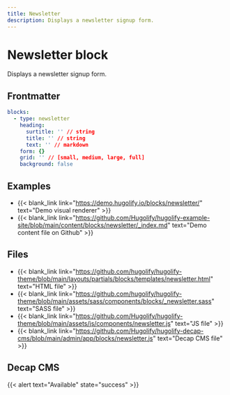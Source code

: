 ```yaml
---
title: Newsletter
description: Displays a newsletter signup form.
---
```


# Newsletter block

Displays a newsletter signup form.

## Frontmatter

```yml
blocks:
  - type: newsletter
    heading:
      surtitle: '' // string
      title: '' // string
      text: '' // markdown
    form: {}
    grid: '' // [small, medium, large, full]
    background: false
```

## Examples

- {{< blank_link link="https://demo.hugolify.io/blocks/newsletter/" text="Demo visual renderer" >}}
- {{< blank_link link="https://github.com/Hugolify/hugolify-example-site/blob/main/content/blocks/newsletter/_index.md" text="Demo content file on Github" >}}

## Files

- {{< blank_link link="https://github.com/hugolify/hugolify-theme/blob/main/layouts/partials/blocks/templates/newsletter.html" text="HTML file" >}}
- {{< blank_link link="https://github.com/hugolify/hugolify-theme/blob/main/assets/sass/components/blocks/_newsletter.sass" text="SASS file" >}}
- {{< blank_link link="https://github.com/Hugolify/hugolify-theme/blob/main/assets/js/components/newsletter.js" text="JS file" >}}
- {{< blank_link link="https://github.com/Hugolify/hugolify-decap-cms/blob/main/admin/app/blocks/newsletter.js" text="Decap CMS file" >}}

## Decap CMS

{{< alert text="Available" state="success" >}}
